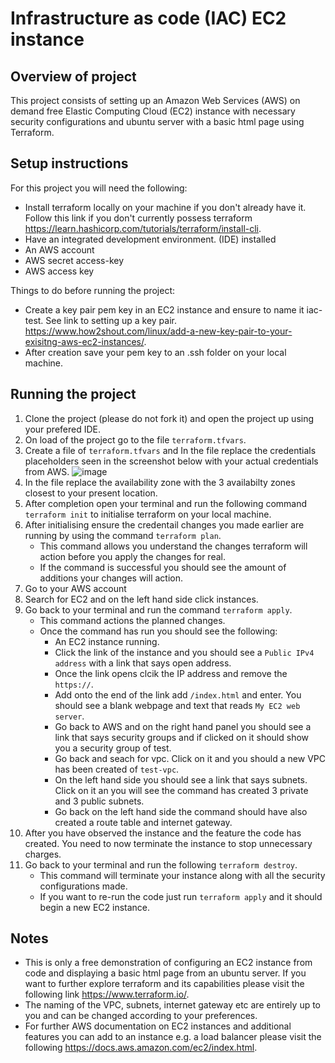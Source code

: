 # Infrastructure as code (IAC) EC2 instance

## Overview of project
This project consists of setting up an Amazon Web Services (AWS) on demand free Elastic Computing Cloud (EC2) instance with necessary security configurations and ubuntu server with a basic html page using Terraform.

## Setup instructions 
For this project you will need the following:
- Install terraform locally on your machine if you don't already have it. Follow this link if you don't currently possess terraform https://learn.hashicorp.com/tutorials/terraform/install-cli.
- Have an integrated development environment.
(IDE) installed
- An AWS account
- AWS secret access-key
- AWS access key

Things to do before running the project:
- Create a key pair pem key in an EC2 instance and ensure to name it iac-test. See link to setting up a key pair. https://www.how2shout.com/linux/add-a-new-key-pair-to-your-exisitng-aws-ec2-instances/.
- After creation save your pem key to an .ssh folder on your local machine.

## Running the project
1.  Clone the project (please do not fork it) and open the project up using your prefered IDE.
2.  On load of the project go to the file `terraform.tfvars`.
3.  Create a file of `terraform.tfvars` and In the file replace the credentials placeholders seen in the screenshot below with your actual credentials from AWS.
![image](https://user-images.githubusercontent.com/57103519/178279483-441f0fe4-8af1-43f7-a982-f534e5c18cfd.png)
4.  In the file replace the availability zone with the 3 availabilty zones closest to your present location.
5.  After completion open your terminal and run the following command `terraform init` to initialise terraform on your local machine.
6.  After initialising ensure the credentail changes you made earlier are running by using the command `terraform plan`.
      - This command allows you understand the changes terraform will action before you apply the changes for real.
      - If the command is successful you should see the amount of additions your changes will action.
7.  Go to your AWS account
8. Search for EC2 and on the left hand side click instances.
9. Go back to your terminal and run the command `terraform apply`.
      - This command actions the planned changes.
      - Once the command has run you should see the following:
        - An EC2 instance running.
        - Click the link of the instance and you should see a `Public IPv4 address` with a link that says open address.
        - Once the link opens clcik the IP address and remove the `https://`.
        - Add onto the end of the link add `/index.html` and enter. You should see a blank webpage and text that reads `My EC2 web server`.
        - Go back to AWS and on the right hand panel you should see a link that says security groups and if clicked on it should show you a security group of                  test.
        - Go back and seach for vpc. Click on it and you should a new VPC has been created of `test-vpc`.
        - On the left hand side you should see a link that says subnets. Click on it an you will see the command has created 3 private and 3 public subnets.
        - Go back on the left hand side the command should have also created a route table and internet gateway.
10. After you have observed the instance and the feature the code has created. You need to now terminate the instance to stop unnecessary charges.
11. Go back to your terminal and run the following `terraform destroy`.
      - This command will terminate your instance along with all the security configurations made.
      - If you want to re-run the code just run `terraform apply` and it should begin a new EC2 instance.

## Notes
- This is only a free demonstration of configuring an EC2 instance from code and displaying a basic html page from an ubuntu server. If you want to further explore terraform and its capabilities please visit the following link https://www.terraform.io/.
- The naming of the VPC, subnets, internet gateway etc are entirely up to you and can be changed according to your preferences.
- For further AWS documentation on EC2 instances and additional features you can add to an instance e.g. a load balancer please visit the following https://docs.aws.amazon.com/ec2/index.html.


